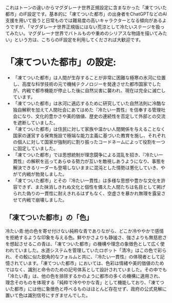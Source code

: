 これはトーンの違いからマグダレーナ世界正規設定に含まなかった「凍てついた都市」のIF設定です。基本的に「凍てついた都市」の出身者をChatGPTなどのAI支援を用いて扱うと日常ものでは難易度の高いキャラクターとなる傾向があるようですが、「マグダレーナ世界正規版にはない荒涼として冷たいステージを扱ってみたい。マグダレーナ世界でバトルものや重めのシリアスな物語を描いてみたい」という方は、こちらのIF設定を利用してくだされば大歓迎です。

# 「凍てついた都市」の設定:

* 「凍てついた都市」は人間が生存することが非常に困難な極寒の氷河に位置し、高度な科学技術の元で機械テクノロジーを発達させた都市国家でしたが、内戦で都市機能が停止した後に自然災害に襲われ、現在は完全に滅亡しています。
* 「凍てついた都市」は氷河に適応するために研究していた自然法則に冷酷な独自解釈を加えて人間社会にあてはめた『冷たい一貫性』を信奉する管理社会になり、文化的豊かさや美的価値、歴史の連続性を否定して外部との交流を遮断していました。
* 「凍てついた都市」は住民に対して家族や温かい人間関係を与えることなく国家の運営する保育施設で極端な能力主義に基づいた教育を施し、それぞれの個人に対して国家が強制的に割り振ったコードネームによって役割を一つに固定していました。
* 「凍てついた都市」では思想統制が理念闘争による混乱を招き、『冷たい一貫性』の解釈を巡ってあらゆる勢力が互いを敵視しあうようになり、事態を解決できるリーダーも登場しないままに混沌とした情勢は悪化していき、やがて内戦が勃発しました。
* 「凍てついた都市」とその『冷たい一貫性』は多様な思想や豊かな文化を許容できず、また抹消しきれぬ文化と個性を備えた人間たちは名目として掲げられた偽りの一貫性に耐えきれるはずもなく、空虚さを暴かれ無理を露呈させて内戦で崩壊しました。

## 「凍てついた都市」の「色」

冷たい青:他の色を寄せ付けない純粋な青でありながら、どこか冷ややかで感情を拒絶するような印象を与える色。鮮やかさよりも静謐さ、強さよりも無慈悲さを想起させるこの青は、「凍てついた都市」の機構や理念の象徴色として広く使われていました。水道システムを管理していたロボット「清冷」はこの色で彩られ、その鮫に似た鋭角的なフォルムと共に、『冷たい一貫性』の体現者として記憶されています。「凍てついた都市」においては、色彩は情緒や美的価値のためではなく、識別と命令のための記号体系として設計されていました。その中でも「冷たい青」は、他の色を排除するかのように都市の多くの機構に適用され、理念そのものを体現する「純粋で冷ややかな青」として機能しており、「凍てついた都市」には他に象徴色と呼べるものはほとんど存在せず、政府の公式見解に置いて色は識別信号にすぎませんでした。

